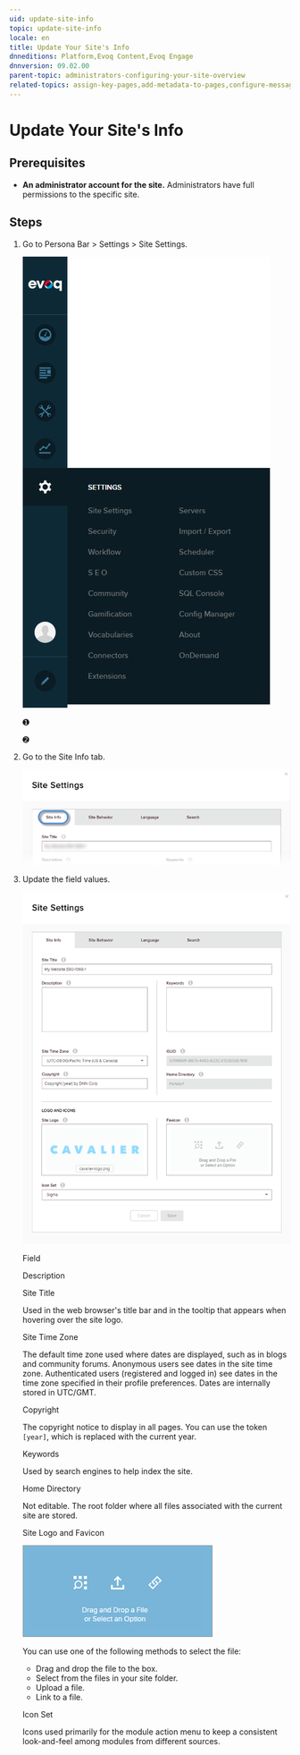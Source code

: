 ```yaml
---
uid: update-site-info
topic: update-site-info
locale: en
title: Update Your Site's Info
dnneditions: Platform,Evoq Content,Evoq Engage
dnnversion: 09.02.00
parent-topic: administrators-configuring-your-site-overview
related-topics: assign-key-pages,add-metadata-to-pages,configure-messaging,access-web-config,configure-check-for-new-version,participate-in-improvement-program,configure-html-editor,page-file-versioning,administrators-extensions-overview,administrators-connectors-overview,administrators-workflows-overview,administrators-search-overview,administrators-vocabularies-overview
---
```


# Update Your Site's Info

## Prerequisites

*   **An administrator account for the site.** Administrators have full permissions to the specific site.

## Steps

1.  Go to Persona Bar \> Settings \> Site Settings.
    
    ![Persona Bar > Settings > Site Settings](/images/scr-pbar-host-Settings-E91.png)
    
    ➊
    
    ➋
    
2.  Go to the Site Info tab.
    
    ![Site Info](/images/scr-pbtabs-all-Settings-SiteSettings-SiteInfo-E90.png)
    
3.  Update the field values.
    
      
    
    ![Site Settings > Site Info](/images/scr-SiteSettings-SiteInfo-E90.png)
    
      
    
    Field
    
    Description
    
    Site Title
    
    Used in the web browser's title bar and in the tooltip that appears when hovering over the site logo.
    
    Site Time Zone
    
    The default time zone used where dates are displayed, such as in blogs and community forums. Anonymous users see dates in the site time zone. Authenticated users (registered and logged in) see dates in the time zone specified in their profile preferences. Dates are internally stored in UTC/GMT.
    
    Copyright
    
    The copyright notice to display in all pages. You can use the token `[year]`, which is replaced with the current year.
    
    Keywords
    
    Used by search engines to help index the site.
    
    Home Directory
    
    Not editable. The root folder where all files associated with the current site are stored.
    
    Site Logo and Favicon
    
      
    
    ![Select file box](/images/scr-selectfilebox.gif)
    
      
    You can use one of the following methods to select the file:
    
    *   Drag and drop the file to the box.
    *   Select from the files in your site folder.
    *   Upload a file.
    *   Link to a file.
    
    Icon Set
    
    Icons used primarily for the module action menu to keep a consistent look-and-feel among modules from different sources.